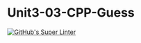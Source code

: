 # Unit3-03-CPP-Guess

[![GitHub's Super Linter](https://github.com/crestel-ong/Unit3-03-CPP-Guess/workflows/GitHub's%20Super%20Linter/badge.svg)](https://github.com/crestel-ong/Unit3-03-CPP-Guess/actions)
